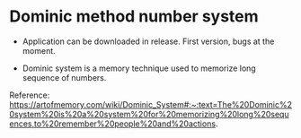 # Dominic method number system

- Application can be downloaded in release. First version, bugs at the moment.

- Dominic system is a memory technique used to memorize long sequence of numbers.

Reference: https://artofmemory.com/wiki/Dominic_System#:~:text=The%20Dominic%20system%20is%20a%20system%20for%20memorizing%20long%20sequences,to%20remember%20people%20and%20actions.
